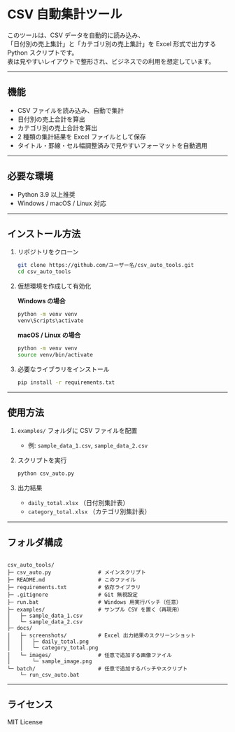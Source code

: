 # CSV 自動集計ツール

このツールは、CSV データを自動的に読み込み、  
「日付別の売上集計」と「カテゴリ別の売上集計」を Excel 形式で出力する Python スクリプトです。  
表は見やすいレイアウトで整形され、ビジネスでの利用を想定しています。

---

## 機能

- CSV ファイルを読み込み、自動で集計  
- 日付別の売上合計を算出  
- カテゴリ別の売上合計を算出  
- 2 種類の集計結果を Excel ファイルとして保存  
- タイトル・罫線・セル幅調整済みで見やすいフォーマットを自動適用

---

## 必要な環境

- Python 3.9 以上推奨
- Windows / macOS / Linux 対応

---

## インストール方法

1. リポジトリをクローン

    ```bash
    git clone https://github.com/ユーザー名/csv_auto_tools.git
    cd csv_auto_tools
    ```

2. 仮想環境を作成して有効化

    **Windows の場合**
    
    ```bash
    python -m venv venv
    venv\Scripts\activate
    ```

    **macOS / Linux の場合**
    
    ```bash
    python -m venv venv
    source venv/bin/activate
    ```

3. 必要なライブラリをインストール

    ```bash
    pip install -r requirements.txt
    ```

---

## 使用方法

1. `examples/` フォルダに CSV ファイルを配置  
   - 例: `sample_data_1.csv`, `sample_data_2.csv`

2. スクリプトを実行

    ```bash
    python csv_auto.py
    ```

3. 出力結果  
   - `daily_total.xlsx` （日付別集計表）  
   - `category_total.xlsx` （カテゴリ別集計表）

---

## フォルダ構成

<pre><code>
csv_auto_tools/
├─ csv_auto.py               # メインスクリプト
├─ README.md                 # このファイル
├─ requirements.txt          # 依存ライブラリ
├─ .gitignore                # Git 無視設定
├─ run.bat                   # Windows 用実行バッチ（任意）
├─ examples/                 # サンプル CSV を置く（再現用）
│   ├─ sample_data_1.csv
│   └─ sample_data_2.csv
├─ docs/
│   ├─ screenshots/          # Excel 出力結果のスクリーンショット
│   │   ├─ daily_total.png
│   │   └─ category_total.png
│   └─ images/               # 任意で追加する画像ファイル
│       └─ sample_image.png
└─ batch/                    # 任意で追加するバッチやスクリプト
    └─ run_csv_auto.bat
</code></pre>

---

## ライセンス

MIT License
